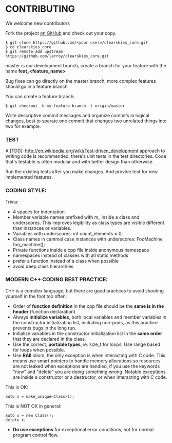 # CONTRIBUTING

We welcome new contributors


Fork the project [on GitHub](https://github.com/larroy/clearskies_core) and check out
your copy.

```
$ git clone https://github.com/<your user>/clearskies_core.git
$ cd clearskies_core 
$ git remote add upstream https://github.com/larroy/clearskies_core.git
```

master is our development branch, create a branch for your feature with the name **feat_<feature_name>**

Bug fixes can go directly on the master branch, more complex features should go in a feature branch

You can create a feature branch:

```
$ git checkout -b my-feature-branch -t origin/master
```

Write descriptive commit messages and organize commits in logical changes, best to sparate one
commit that changes two unrelated things into two for example.


### TEST

A [TDD]: http://en.wikipedia.org/wiki/Test-driven_development approach to writing code is
recommended, there's unit tests in the test directories. Code that's testable is often modular and
with better design than otherwise.

Run the existing tests after you make changes. And provide test for new implemented features.

### CODING STYLE:

Trivia:

* 4 spaces for indentation
* Member variable names prefixed with m_ inside a class and underscores.
 This improves legibility as class types are visible different than instances or variables.
* Variables with underscores: int count_elements = 0;
* Class names in cammel case instances with underscores: FooMachine foo_machine();
* Private functions inside a cpp file inside anonymous namespace
* namespaces instead of classes with all static methods
* prefer a function instead of a class when possible
* avoid deep class hierarchies


### MODERN C++ CODING BEST PRACTICE:

C++ is a complex language, but there are good practices to avoid shooting yourself in the foot too
often:

* Order of **function definition** in the cpp file should be the **same is in the header** (function
declaration)
* Always **initialize variables**, both local variables and member variables in the constructor
 initialization list, including non-pods, as this practice prevents bugs in the long run. 
* Initialize variables in the constructor initialization list in the **same order** that they are
declared in the class.
* Use the correct, **portable types**, ie. size_t for loops. Use range based for loops when possible.
* Use **RAII** idiom, the only exception is when interacting with C code. This means use smart pointers
to handle memory allocations so resources are not leaked when exceptions are handled, if you use the
keywords "new" and "delete" you are doing something wrong. Notable exceptions are inside a constructor
or a destructor, or when interacting with C code.

This is OK:

    auto x = make_unique<Class>();


This is NOT OK in general:
    
    auto x = new Class();
    delete x;

* **Do use exceptions** for exceptional error conditions, not for normal program control flow.


